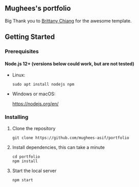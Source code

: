 ## Mughees's portfolio

Big Thank you to [Brittany Chiang](https://github.com/bchiang7/v4) for the awesome template.</p>

## Getting Started

### Prerequisites

#### Node.js 12+ (versions below could work, but are not tested)

* Linux:

   ```
   sudo apt install nodejs npm
   ```

* Windows or macOS:

   https://nodejs.org/en/

### Installing

1. Clone the repository

   ```
   git clone https://github.com/mughees-asif/portfolio
   ```
2. Install dependencies, this can take a minute

   ```
   cd portfolio
   npm install
   ```
3. Start the local server

   ```
   npm start
   ```


